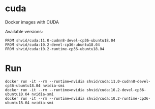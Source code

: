 # cuda

Docker images with CUDA

Available versions:
```
FROM shvid/cuda:11.0-cudnn8-devel-cp36-ubuntu18.04
FROM shvid/cuda:10.2-devel-cp36-ubuntu18.04
FROM shvid/cuda:10.2-runtime-cp36-ubuntu18.04
```

# Run

```
docker run -it --rm --runtime=nvidia shvid/cuda:11.0-cudnn8-devel-cp36-ubuntu18.04 nvidia-smi
docker run -it --rm --runtime=nvidia shvid/cuda:10.2-devel-cp36-ubuntu18.04 nvidia-smi
docker run -it --rm --runtime=nvidia shvid/cuda:10.2-runtime-cp36-ubuntu18.04 nvidia-smi
```
